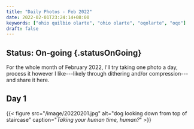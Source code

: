 ```yaml
---
title: "Daily Photos - Feb 2022"
date: 2022-02-01T23:24:14+08:00
keywords: ["ohio quilbio olarte", "ohio olarte", "oqolarte", "oqo"]
draft: false
---
```


## Status: On-going {.statusOnGoing}

For the whole month of February 2022,
I'll try taking one photo a day,
process it however I like---likely through dithering and/or compression---and
share it here.

## Day 1

{{< figure src="/image/20220201.jpg" alt="dog looking down from top of staircase" caption="*Taking your human time, human?*" >}}
